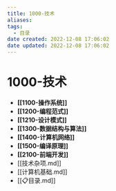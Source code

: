 ```yaml
---
title: 1000-技术
aliases:
tags:
  - 目录
date created: 2022-12-08 17:06:02
date updated: 2022-12-08 17:06:02
---
```


# 1000-技术

- **[[1100-操作系统]]**
- **[[1200-编程范式]]**
- **[[1210-设计模式]]**
- **[[1300-数据结构与算法]]**
- **[[1400-计算机网络]]**
- **[[1500-编译原理]]**
- **[[2100-前端开发]]**
- [[技术杂项.md]]
- [[计算机基础.md]]
- [[📋目录.md]]
